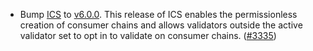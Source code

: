 - Bump [ICS](https://github.com/cosmos/interchain-security) to
  [v6.0.0](https://github.com/cosmos/interchain-security/releases/tag/v6.0.0).
  This release of ICS enables the permissionless creation of consumer chains 
  and allows validators outside the active validator set to opt in to validate 
  on consumer chains.
  ([\#3335](https://github.com/cosmos/gaia/pull/3335))
